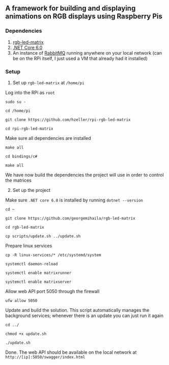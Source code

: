 
## A framework for building and displaying animations on RGB displays using Raspberry Pis

### Dependencies

1. [rgb-led-matrix](https://github.com/hzeller/rpi-rgb-led-matrix)
2. [.NET Core 6.0](https://levelup.gitconnected.com/install-the-net-6-0-sdk-on-a-raspberry-pi-in-two-easy-steps-27993c1bd68d)
3. An instance of [RabbitMQ](https://www.rabbitmq.com/) running anywhere on your local network (can be on the RPi itself, I just used a VM that already had it installed)

### Setup
1. Set up `rgb-led-matrix` at `/home/pi`

Log into the RPi  as `root`

`sudo su -`

`cd /home/pi`

`git clone https://github.com/hzeller/rpi-rgb-led-matrix`

`cd rpi-rgb-led-matrix`

Make sure all dependencies are installed

`make all`

`cd bindings/c#`

`make all`

We have now build the dependencies the project will use in order to control the matrices

2. Set up the project

Make sure `.NET core 6.0` is installed by running `dotnet --version`

`cd ~`

`git clone https://github.com/georgemihaila/rgb-led-matrix`

`cd rgb-led-matrix`

`cp scripts/update.sh ../update.sh`

Prepare linux services

`cp -R linux-services/* /etc/systemd/system`

`systemctl daemon-reload`

`systemctl enable matrixrunner`

`systemctl enable matrixserver`

Allow web API port 5050 through the firewall

`ufw allow 5050`

Update and build the solution.  This script automatically manages the background services; whenever there is an update you can just run it again

`cd ../`

`chmod +x update.sh`

`./update.sh`

Done. The web API should be available on the local network at `http://[ip]:5050/swagger/index.html`
